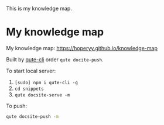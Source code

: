 This is my knowledge map.

# My knowledge map

My knowledge map: https://hoperyy.github.io/knowledge-map

Built by [qute-cli](https://github.com/hoperyy/qute-cli) order `qute docite-push`.

To start local server:

1. `[sudo] npm i qute-cli -g`
2. `cd snippets`
3. `qute docsite-serve -m`

To push:

```bash
qute docsite-push -m
```